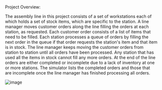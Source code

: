 Project Overview: 

The assembly line in this project consists of a set of workstations each of which holds a set of stock items, which are specific to the station. 
A line manager moves customer orders along the line filling the orders at each station, as requested. Each customer order consists of a list of items 
that need to be filled. Each station processes a queue of orders by filling the next order in the queue if that order requests the station's item and 
that item is in stock. The line manager keeps moving the customer orders from station to station until all orders have been processed. Any station that 
has used all the items in stock cannot fill any more orders. At the end of the line orders are either completed or incomplete due to a lack of inventory
at one or more stations. The simulator lists the completed orders and those that are incomplete once the line manager has finished processing all orders.

![image](https://user-images.githubusercontent.com/35118086/149035112-4111225f-73bb-4fbc-b6c3-b395dbd40065.png)
